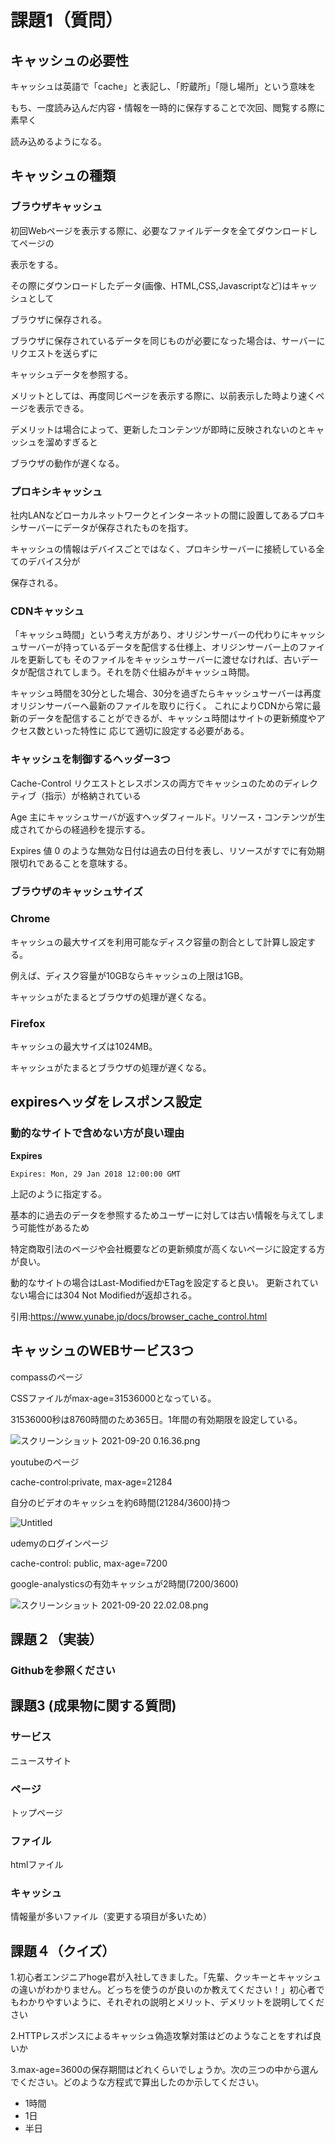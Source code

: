 # 課題1（質問）

## キャッシュの必要性

キャッシュは英語で「cache」と表記し、「貯蔵所」「隠し場所」という意味を

もち、一度読み込んだ内容・情報を一時的に保存することで次回、閲覧する際に素早く

読み込めるようになる。

## キャッシュの種類

### ブラウザキャッシュ

初回Webページを表示する際に、必要なファイルデータを全てダウンロードしてページの

表示をする。

その際にダウンロードしたデータ(画像、HTML,CSS,Javascriptなど)はキャッシュとして

ブラウザに保存される。

ブラウザに保存されているデータを同じものが必要になった場合は、サーバーにリクエストを送らずに

キャッシュデータを参照する。

メリットとしては、再度同じページを表示する際に、以前表示した時より速くページを表示できる。

デメリットは場合によって、更新したコンテンツが即時に反映されないのとキャッシュを溜めすぎると

ブラウザの動作が遅くなる。

### プロキシキャッシュ

社内LANなどローカルネットワークとインターネットの間に設置してあるプロキシサーバーにデータが保存されたものを指す。

キャッシュの情報はデバイスごとではなく、プロキシサーバーに接続している全てのデバイス分が

保存される。

### CDNキャッシュ

「キャッシュ時間」という考え方があり、オリジンサーバーの代わりにキャッシュサーバーが持っているデータを配信する仕様上、オリジンサーバー上のファイルを更新しても
そのファイルをキャッシュサーバーに渡せなければ、古いデータが配信されてしまう。それを防ぐ仕組みがキャッシュ時間。

キャッシュ時間を30分とした場合、30分を過ぎたらキャッシュサーバーは再度オリジンサーバーへ最新のファイルを取りに行く。
これによりCDNから常に最新のデータを配信することができるが、キャッシュ時間はサイトの更新頻度やアクセス数といった特性に
応じて適切に設定する必要がある。

### キャッシュを制御するヘッダー3つ

Cache-Control
リクエストとレスポンスの両方でキャッシュのためのディレクティブ（指示）が格納されている

Age
主にキャッシュサーバが返すヘッダフィールド。リソース・コンテンツが生成されてからの経過秒を提示する。

Expires
値 0 のような無効な日付は過去の日付を表し、リソースがすでに有効期限切れであることを意味する。

### ブラウザのキャッシュサイズ

### Chrome

キャッシュの最大サイズを利用可能なディスク容量の割合として計算し設定する。

例えば、ディスク容量が10GBならキャッシュの上限は1GB。

キャッシュがたまるとブラウザの処理が遅くなる。

### Firefox

キャッシュの最大サイズは1024MB。

キャッシュがたまるとブラウザの処理が遅くなる。

## expiresヘッダをレスポンス設定

### 動的なサイトで含めない方が良い理由

**Expires**

```
Expires: Mon, 29 Jan 2018 12:00:00 GMT
```

上記のように指定する。

基本的に過去のデータを参照するためユーザーに対しては古い情報を与えてしまう可能性があるため

特定商取引法のページや会社概要などの更新頻度が高くないページに設定する方が良い。

動的なサイトの場合はLast-ModifiedかETagを設定すると良い。
更新されていない場合には304 Not Modifiedが返却される。

引用:https://www.yunabe.jp/docs/browser_cache_control.html

## キャッシュのWEBサービス3つ

compassのページ

CSSファイルがmax-age=31536000となっている。

31536000秒は8760時間のため365日。1年間の有効期限を設定している。

![スクリーンショット 2021-09-20 0.16.36.png](https://s3-us-west-2.amazonaws.com/secure.notion-static.com/92a061b7-8e3a-4d22-8335-3c5abe36a646/スクリーンショット_2021-09-20_0.16.36.png)

youtubeのページ

cache-control:private, max-age=21284

自分のビデオのキャッシュを約6時間(21284/3600)持つ

![Untitled](https://s3-us-west-2.amazonaws.com/secure.notion-static.com/f656d735-bbf4-48be-b520-ba2a33c3bc41/Untitled.png)

udemyのログインページ

cache-control: public, max-age=7200

google-analysticsの有効キャッシュが2時間(7200/3600)

![スクリーンショット 2021-09-20 22.02.08.png](https://s3-us-west-2.amazonaws.com/secure.notion-static.com/5102479a-1439-400c-8e54-f38a8049bdda/スクリーンショット_2021-09-20_22.02.08.png)

## 課題２（実装）

### Githubを参照ください

## 課題3 (成果物に関する質問)

### サービス

ニュースサイト

### ページ

トップページ

### ファイル

htmlファイル

### キャッシュ

情報量が多いファイル（変更する項目が多いため）

## 課題４（クイズ）

1.初心者エンジニアhoge君が入社してきました。「先輩、クッキーとキャッシュの違いがわかりません。どっちを使うのが良いのか教えてください！」初心者でもわかりやすいように、それぞれの説明とメリット、デメリットを説明してください

2.HTTPレスポンスによるキャッシュ偽造攻撃対策はどのようなことをすれば良いか

3.max-age=3600の保存期間はどれくらいでしょうか。次の三つの中から選んでください。どのような方程式で算出したのか示してください。

- 1時間
- 1日
- 半日